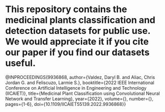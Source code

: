 # This repository contains the medicinal plants classification and detection datasets for public use. We would appreciate it if you cite our paper if you find our datasets useful.


@INPROCEEDINGS{9936868,
  author={Valdez, Daryl B. and Aliac, Chris Jordan G. and Feliscuzo, Larmie S.},
  booktitle={2022 IEEE International Conference on Artificial Intelligence in Engineering and Technology (IICAIET)}, 
  title={Medicinal Plant Classification using Convolutional Neural Network and Transfer Learning}, 
  year={2022},
  volume={},
  number={},
  pages={1-6},
  doi={10.1109/IICAIET55139.2022.9936868}}